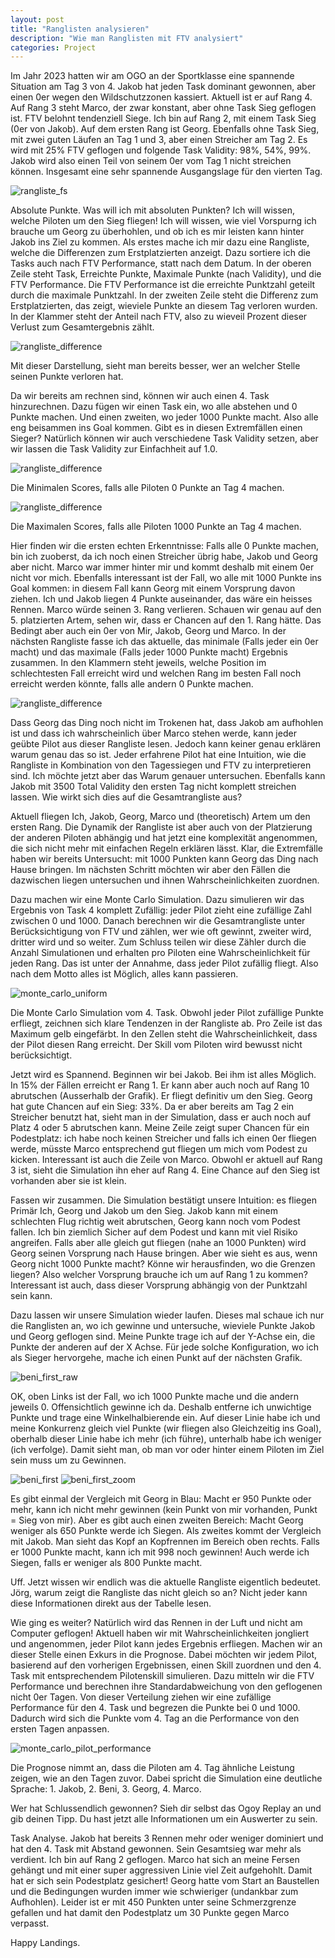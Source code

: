 ```yaml
---
layout: post
title: "Ranglisten analysieren"
description: "Wie man Ranglisten mit FTV analysiert"
categories: Project
---
```


Im Jahr 2023 hatten wir am OGO an der Sportklasse eine spannende Situation am Tag 3 von 4. Jakob hat jeden Task dominant gewonnen, aber einen 0er wegen den Wildschutzzonen kassiert. Aktuell ist er auf Rang 4. Auf Rang 3 steht Marco, der zwar konstant, aber ohne Task Sieg geflogen ist. FTV belohnt tendenziell Siege. Ich bin auf Rang 2, mit einem Task Sieg (0er von Jakob). Auf dem ersten Rang ist Georg. Ebenfalls ohne Task Sieg, mit zwei guten Läufen an Tag 1 und 3, aber einen Streicher am Tag 2. Es wird mit 25% FTV geflogen und folgende Task Validity: 98%, 54%, 99%. Jakob wird also einen Teil von seinem 0er vom Tag 1 nicht streichen können. Insgesamt eine sehr spannende Ausgangslage für den vierten Tag.

![rangliste_fs](../../../../img/ftv-analyzer/rangliste_fs.png)

Absolute Punkte. Was will ich mit absoluten Punkten? Ich will wissen, welche Piloten um den Sieg fliegen! Ich will wissen, wie viel Vorspurng ich brauche um Georg zu überhohlen, und ob ich es mir leisten kann hinter Jakob ins Ziel zu kommen. Als erstes mache ich mir dazu eine Rangliste, welche die Differenzen zum Erstplatzierten anzeigt. Dazu sortiere ich die Tasks auch nach FTV Performance, statt nach dem Datum. In der oberen Zeile steht Task, Erreichte Punkte, Maximale Punkte (nach Validity), und die FTV Performance. Die FTV Performance ist die erreichte Punktzahl geteilt durch die maximale Punktzahl. In der zweiten Zeile steht die Differenz zum Erstplatzierten, das zeigt, wieviele Punkte an diesem Tag verloren wurden. In der Klammer steht der Anteil nach FTV, also zu wieveil Prozent dieser Verlust zum Gesamtergebnis zählt.

![rangliste_difference](../../../../img/ftv-analyzer/difference_score_current.png)

Mit dieser Darstellung, sieht man bereits besser, wer an welcher Stelle seinen Punkte verloren hat.


Da wir bereits am rechnen sind, können wir auch einen 4. Task hinzurechnen. Dazu fügen wir einen Task ein, wo alle abstehen und 0 Punkte machen. Und einen zweiten, wo jeder 1000 Punkte macht. Also alle eng beisammen ins Goal kommen. Gibt es in diesen Extremfällen einen Sieger? Natürlich können wir auch verschiedene Task Validity setzen, aber wir lassen die Task Validity zur Einfachheit auf 1.0.

![rangliste_difference](../../../../img/ftv-analyzer/difference_score_min.png)

Die Minimalen Scores, falls alle Piloten 0 Punkte an Tag 4 machen.

![rangliste_difference](../../../../img/ftv-analyzer/difference_score_max.png)

Die Maximalen Scores, falls alle Piloten 1000 Punkte an Tag 4 machen.

Hier finden wir die ersten echten Erkenntnisse: Falls alle 0 Punkte machen, bin ich zuoberst, da ich noch einen Streicher übrig habe, Jakob und Georg aber nicht. Marco war immer hinter mir und kommt deshalb mit einem 0er nicht vor mich. Ebenfalls interessant ist der Fall, wo alle mit 1000 Punkte ins Goal kommen: in diesem Fall kann Georg mit einem Vorsprung davon ziehen. Ich und Jakob liegen 4 Punkte auseinander, das wäre ein heisses Rennen. Marco würde seinen 3. Rang verlieren. Schauen wir genau auf den 5. platzierten Artem, sehen wir, dass er Chancen auf den 1. Rang hätte. Das Bedingt aber auch ein 0er von Mir, Jakob, Georg und Marco. In der nächsten Rangliste fasse ich das aktuelle, das minimale (Falls jeder ein 0er macht) und das maximale (Falls jeder 1000 Punkte macht) Ergebnis zusammen. In den Klammern steht jeweils, welche Position im schlechtesten Fall erreicht wird und welchen Rang im besten Fall noch erreicht werden könnte, falls alle andern 0 Punkte machen.

![rangliste_difference](../../../../img/ftv-analyzer/simulate_min_max.png)

Dass Georg das Ding noch nicht im Trokenen hat, dass Jakob am aufhohlen ist und dass ich wahrscheinlich über Marco stehen werde, kann jeder geübte Pilot aus dieser Rangliste lesen. Jedoch kann keiner genau erklären warum genau das so ist. Jeder erfahrene Pilot hat eine Intuition, wie die Rangliste in Kombination von den Tagessiegen und FTV zu interpretieren sind. Ich möchte jetzt aber das Warum genauer untersuchen. Ebenfalls kann Jakob mit 3500 Total Validity den ersten Tag nicht komplett streichen lassen. Wie wirkt sich dies auf die Gesamtrangliste aus?

Aktuell fliegen Ich, Jakob, Georg, Marco und (theoretisch) Artem um den ersten Rang. Die Dynamik der Rangliste ist aber auch von der Platzierung der anderen Piloten abhängig und hat jetzt eine komplexität angenommen, die sich nicht mehr mit einfachen Regeln erklären lässt. Klar, die Extremfälle haben wir bereits Untersucht: mit 1000 Punkten kann Georg das Ding nach Hause bringen. Im nächsten Schritt möchten wir aber den Fällen die dazwischen liegen untersuchen und ihnen Wahrscheinlichkeiten zuordnen.

Dazu machen wir eine Monte Carlo Simulation. Dazu simulieren wir das Ergebnis von Task 4 komplett Zufällig: jeder Pilot zieht eine zufällige Zahl zwischen 0 und 1000. Danach berechnen wir die Gesamtrangliste unter Berücksichtigung von FTV und zählen, wer wie oft gewinnt, zweiter wird, dritter wird und so weiter. Zum Schluss teilen wir diese Zähler durch die Anzahl Simulationen und erhalten pro Piloten eine Wahrscheinlichkeit für jeden Rang. Das ist unter der Annahme, dass jeder Pilot zufällig fliegt. Also nach dem Motto alles ist Möglich, alles kann passieren.

![monte_carlo_uniform](../../../../img/ftv-analyzer/monte_carlo_uniform_small.png)

Die Monte Carlo Simulation vom 4. Task. Obwohl jeder Pilot zufällige Punkte erfliegt, zeichnen sich klare Tendenzen in der Rangliste ab. Pro Zeile ist das Maximum gelb eingefärbt. In den Zellen steht die Wahrscheinlichkeit, dass der Pilot diesen Rang erreicht. Der Skill vom Piloten wird bewusst nicht berücksichtigt.

Jetzt wird es Spannend. Beginnen wir bei Jakob. Bei ihm ist alles Möglich. In 15% der Fällen erreicht er Rang 1. Er kann aber auch noch auf Rang 10 abrutschen (Ausserhalb der Grafik). Er fliegt definitiv um den Sieg. Georg hat gute Chancen auf ein Sieg: 33%. Da er aber bereits am Tag 2 ein Streicher benutzt hat, sieht man in der Simulation, dass er auch noch auf Platz 4 oder 5 abrutschen kann. Meine Zeile zeigt super Chancen für ein Podestplatz: ich habe noch keinen Streicher und falls ich einen 0er fliegen werde, müsste Marco entsprechend gut fliegen um mich vom Podest zu kicken. Interessant ist auch die Zeile von Marco. Obwohl er aktuell auf Rang 3 ist, sieht die Simulation ihn eher auf Rang 4. Eine Chance auf den Sieg ist vorhanden aber sie ist klein.

Fassen wir zusammen. Die Simulation bestätigt unsere Intuition: es fliegen Primär Ich, Georg und Jakob um den Sieg. Jakob kann mit einem schlechten Flug richtig weit abrutschen, Georg kann noch vom Podest fallen. Ich bin ziemlich Sicher auf dem Podest und kann mit viel Risiko angreifen. Falls aber alle gleich gut fliegen (nahe an 1000 Punkten) wird Georg seinen Vorsprung nach Hause bringen. Aber wie sieht es aus, wenn Georg nicht 1000 Punkte macht? Könne wir herausfinden, wo die Grenzen liegen? Also welcher Vorsprung brauche ich um auf Rang 1 zu kommen? Interessant ist auch, dass dieser Vorsprung abhängig von der Punktzahl sein kann.

Dazu lassen wir unsere Simulation wieder laufen. Dieses mal schaue ich nur die Ranglisten an, wo ich gewinne und untersuche, wieviele Punkte Jakob und Georg geflogen sind. Meine Punkte trage ich auf der Y-Achse ein, die Punkte der anderen auf der X Achse. Für jede solche Konfiguration, wo ich als Sieger hervorgehe, mache ich einen Punkt auf der nächsten Grafik.

![beni_first_raw](../../../../img/ftv-analyzer/beni_first_raw.png)

OK, oben Links ist der Fall, wo ich 1000 Punkte mache und die andern jeweils 0. Offensichtlich gewinne ich da. Deshalb entferne ich unwichtige Punkte und trage eine Winkelhalbierende ein. Auf dieser Linie habe ich und meine Konkurrenz gleich viel Punkte (wir fliegen also Gleichzeitig ins Goal), oberhalb dieser Linie habe ich mehr (ich führe), unterhalb habe ich weniger (ich verfolge). Damit sieht man, ob man vor oder hinter einem Piloten im Ziel sein muss um zu Gewinnen.

![beni_first](../../../../img/ftv-analyzer/beni_first.png)
 ![beni_first_zoom](../../../../img/ftv-analyzer/beni_first_zoom.png)

Es gibt einmal der Vergleich mit Georg in Blau: Macht er 950 Punkte oder mehr, kann ich nicht mehr gewinnen (kein Punkt von mir vorhanden, Punkt = Sieg von mir). Aber es gibt auch einen zweiten Bereich: Macht Georg weniger als 650 Punkte werde ich Siegen.
Als zweites kommt der Vergleich mit Jakob. Man sieht das Kopf an Kopfrennen im Bereich oben rechts. Falls er 1000 Punkte macht, kann ich mit 998 noch gewinnen! Auch werde ich Siegen, falls er weniger als 800 Punkte macht.

Uff. Jetzt wissen wir endlich was die aktuelle Rangliste eigentlich bedeutet. Jörg, warum zeigt die Rangliste das nicht gleich so an? Nicht jeder kann diese Informationen direkt aus der Tabelle lesen.

Wie ging es weiter? Natürlich wird das Rennen in der Luft und nicht am Computer geflogen! Aktuell haben wir mit Wahrscheinlichkeiten jongliert und angenommen, jeder Pilot kann jedes Ergebnis erfliegen. Machen wir an dieser Stelle einen Exkurs in die Prognose. Dabei möchten wir jedem Pilot, basierend auf den vorherigen Ergebnissen, einen Skill zuordnen und den 4. Task mit entsprechendem Pilotenskill simulieren. Dazu mitteln wir die FTV Performance und berechnen ihre Standardabweichung von den geflogenen nicht 0er Tagen. Von dieser Verteilung ziehen wir eine zufällige Performance für den 4. Task und begrezen die Punkte bei 0 und 1000. Dadurch wird sich die Punkte vom 4. Tag an die Performance von den ersten Tagen anpassen.

![monte_carlo_pilot_performance](../../../../img/ftv-analyzer/monte_carlo_pilot_performance.png)

Die Prognose nimmt an, dass die Piloten am 4. Tag ähnliche Leistung zeigen, wie an den Tagen zuvor. Dabei spricht die Simulation eine deutliche Sprache: 1. Jakob, 2. Beni, 3. Georg, 4. Marco.

Wer hat Schlussendlich gewonnen? Sieh dir selbst das Ogoy Replay an und gib deinen Tipp. Du hast jetzt alle Informationen um ein Auswerter zu sein.

Task Analyse. Jakob hat bereits 3 Rennen mehr oder weniger dominiert und hat den 4. Task mit Abstand gewonnen. Sein Gesamtsieg war mehr als verdient. Ich bin auf Rang 2 geflogen. Marco hat sich an meine Fersen gehängt und mit einer super aggressiven Linie viel Zeit aufgehohlt. Damit hat er sich sein Podestplatz gesichert! Georg hatte vom Start an Baustellen und die Bedingungen wurden immer wie schwieriger (undankbar zum Aufhohlen). Leider ist er mit 450 Punkten unter seine Schmerzgrenze gefallen und hat damit den Podestplatz um 30 Punkte gegen Marco verpasst.

Happy Landings.




